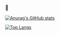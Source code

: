 ### 👋

[![Anurag's GitHub stats](https://github-readme-stats.vercel.app/api?username=zhaoky&show_icons=true&theme=radical)](https://github.com/zhaoky)

[![Top Langs](https://github-readme-stats.vercel.app/api/top-langs/?username=zhaoky&layout=compact)](https://github.com/zhaoky)
